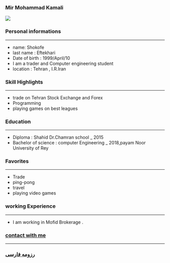 
### Mir Mohammad Kamali
<a href="http://yekupload.ir/be166d43ac12dfed/photo.png" target="_blank" title="دانلود از یک آپلود"><img src="http://s3.yekupload.ir/plugins/imageviewer/site/thumb.php?s=be166d43ac12dfed&/photo.png"/></a>

### Personal informations

---
+ name: Shokofe
+ last name : Eftekhari
+ Date of birth : 1999/April/10
+ I am a trader and Computer engineering student
+ location : Tehran , I.R.Iran


### Skill Highlights

---
+ trade on Tehran Stock Exchange and Forex
+ Programming
+ playing games on best leagues

### Education

---
+ Diploma : Shahid Dr.Chamran school
_ 2015
+ Bachelor of science : computer Engineering
_ 2018,payam Noor University of Rey 

### Favorites

---
+ Trade
+ ping-pong
+ travel 
+ playing video games

### working Experience

---
+ I am working in Mofid Brokerage .

### [contact with me](https://web.telegram.org/#/im?p=@M7M_K)


--- 
### [رزومه فارسی](resume-fa.md)
